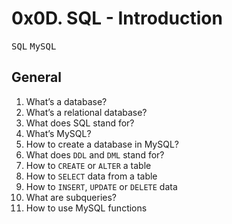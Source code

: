# 0x0D. SQL - Introduction
<kbd>SQL</kbd> <kbd>MySQL</kbd>

## General
1.  What’s a database?
2.  What’s a relational database?
3.  What does SQL stand for?
4.  What’s MySQL?
5.  How to create a database in MySQL?
6.  What does `DDL` and `DML` stand for?
7.  How to `CREATE` or `ALTER` a table
8.  How to `SELECT` data from a table
9.  How to `INSERT`, `UPDATE` or `DELETE` data
10. What are subqueries?
11. How to use MySQL functions
